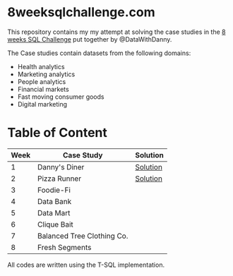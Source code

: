 # 8weeksqlchallenge.com

This repository contains my my attempt at solving the case studies in the [8 weeks SQL Challenge](8weeksqlchallenge.com) put together by @DataWithDanny. 

The Case studies contain datasets from the following domains:
- Health analytics
- Marketing analytics
- People analytics
- Financial markets
- Fast moving consumer goods
- Digital marketing

# Table of Content
Week | Case Study	|Solution
----| ----| ----
1 |	Danny's Diner |	[Solution](/Case%20Study%20%231%20-%20Danny's%20Diner/README.md)
2 | Pizza Runner | [Solution](/Case%20Study%20%232%20-%20Pizza%20Runner/README.md)
3 |	Foodie-Fi | 
4	| Data Bank | 
5	| Data Mart | 
6	| Clique Bait | 
7	| Balanced Tree Clothing Co. |
8	| Fresh Segments | 

All codes are written using the T-SQL implementation.
